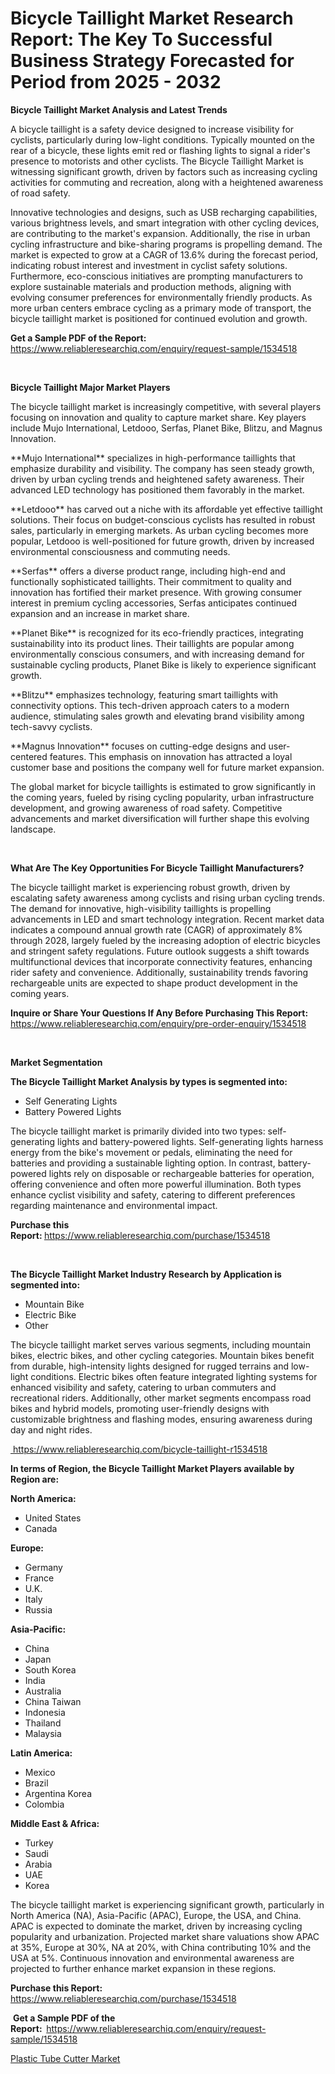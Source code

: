 <p><h1>Bicycle Taillight Market Research Report: The Key To Successful Business Strategy Forecasted for Period from 2025 - 2032</h1></p><p><strong>Bicycle Taillight Market Analysis and Latest Trends</strong></p>
<p><p>A bicycle taillight is a safety device designed to increase visibility for cyclists, particularly during low-light conditions. Typically mounted on the rear of a bicycle, these lights emit red or flashing lights to signal a rider's presence to motorists and other cyclists. The Bicycle Taillight Market is witnessing significant growth, driven by factors such as increasing cycling activities for commuting and recreation, along with a heightened awareness of road safety.</p><p>Innovative technologies and designs, such as USB recharging capabilities, various brightness levels, and smart integration with other cycling devices, are contributing to the market's expansion. Additionally, the rise in urban cycling infrastructure and bike-sharing programs is propelling demand. The market is expected to grow at a CAGR of 13.6% during the forecast period, indicating robust interest and investment in cyclist safety solutions. Furthermore, eco-conscious initiatives are prompting manufacturers to explore sustainable materials and production methods, aligning with evolving consumer preferences for environmentally friendly products. As more urban centers embrace cycling as a primary mode of transport, the bicycle taillight market is positioned for continued evolution and growth.</p></p>
<p><strong>Get a Sample PDF of the Report:&nbsp;</strong> <a href="https://www.reliableresearchiq.com/enquiry/request-sample/1534518?utm_campaign=2321&utm_medium=2&utm_source=Github&utm_content=ia&utm_term=08042025&utm_id=bicycle-taillight">https://www.reliableresearchiq.com/enquiry/request-sample/1534518</a></p>
<p>&nbsp;</p>
<p><strong>Bicycle Taillight Major Market Players</strong></p>
<p><p>The bicycle taillight market is increasingly competitive, with several players focusing on innovation and quality to capture market share. Key players include Mujo International, Letdooo, Serfas, Planet Bike, Blitzu, and Magnus Innovation.</p><p>**Mujo International** specializes in high-performance taillights that emphasize durability and visibility. The company has seen steady growth, driven by urban cycling trends and heightened safety awareness. Their advanced LED technology has positioned them favorably in the market.</p><p>**Letdooo** has carved out a niche with its affordable yet effective taillight solutions. Their focus on budget-conscious cyclists has resulted in robust sales, particularly in emerging markets. As urban cycling becomes more popular, Letdooo is well-positioned for future growth, driven by increased environmental consciousness and commuting needs.</p><p>**Serfas** offers a diverse product range, including high-end and functionally sophisticated taillights. Their commitment to quality and innovation has fortified their market presence. With growing consumer interest in premium cycling accessories, Serfas anticipates continued expansion and an increase in market share.</p><p>**Planet Bike** is recognized for its eco-friendly practices, integrating sustainability into its product lines. Their taillights are popular among environmentally conscious consumers, and with increasing demand for sustainable cycling products, Planet Bike is likely to experience significant growth.</p><p>**Blitzu** emphasizes technology, featuring smart taillights with connectivity options. This tech-driven approach caters to a modern audience, stimulating sales growth and elevating brand visibility among tech-savvy cyclists.</p><p>**Magnus Innovation** focuses on cutting-edge designs and user-centered features. This emphasis on innovation has attracted a loyal customer base and positions the company well for future market expansion.</p><p>The global market for bicycle taillights is estimated to grow significantly in the coming years, fueled by rising cycling popularity, urban infrastructure development, and growing awareness of road safety. Competitive advancements and market diversification will further shape this evolving landscape.</p></p>
<p>&nbsp;</p>
<p><strong>What Are The Key Opportunities For Bicycle Taillight Manufacturers?</strong></p>
<p><p>The bicycle taillight market is experiencing robust growth, driven by escalating safety awareness among cyclists and rising urban cycling trends. The demand for innovative, high-visibility taillights is propelling advancements in LED and smart technology integration. Recent market data indicates a compound annual growth rate (CAGR) of approximately 8% through 2028, largely fueled by the increasing adoption of electric bicycles and stringent safety regulations. Future outlook suggests a shift towards multifunctional devices that incorporate connectivity features, enhancing rider safety and convenience. Additionally, sustainability trends favoring rechargeable units are expected to shape product development in the coming years.</p></p>
<p><strong>Inquire or Share Your Questions If Any Before Purchasing This Report:</strong> <a href="https://www.reliableresearchiq.com/enquiry/pre-order-enquiry/1534518?utm_campaign=2321&utm_medium=2&utm_source=Github&utm_content=ia&utm_term=08042025&utm_id=bicycle-taillight">https://www.reliableresearchiq.com/enquiry/pre-order-enquiry/1534518</a></p>
<p>&nbsp;</p>
<p><strong>Market Segmentation</strong></p>
<p><strong>The Bicycle Taillight Market Analysis by types is segmented into:</strong></p>
<p><ul><li>Self Generating Lights</li><li>Battery Powered Lights</li></ul></p>
<p><p>The bicycle taillight market is primarily divided into two types: self-generating lights and battery-powered lights. Self-generating lights harness energy from the bike's movement or pedals, eliminating the need for batteries and providing a sustainable lighting option. In contrast, battery-powered lights rely on disposable or rechargeable batteries for operation, offering convenience and often more powerful illumination. Both types enhance cyclist visibility and safety, catering to different preferences regarding maintenance and environmental impact.</p></p>
<p><strong>Purchase this Report:&nbsp;</strong><a href="https://www.reliableresearchiq.com/purchase/1534518?utm_campaign=2321&utm_medium=2&utm_source=Github&utm_content=ia&utm_term=08042025&utm_id=bicycle-taillight">https://www.reliableresearchiq.com/purchase/1534518</a></p>
<p>&nbsp;</p>
<p><strong>The Bicycle Taillight Market Industry Research by Application is segmented into:</strong></p>
<p><ul><li>Mountain Bike</li><li>Electric Bike</li><li>Other</li></ul></p>
<p><p>The bicycle taillight market serves various segments, including mountain bikes, electric bikes, and other cycling categories. Mountain bikes benefit from durable, high-intensity lights designed for rugged terrains and low-light conditions. Electric bikes often feature integrated lighting systems for enhanced visibility and safety, catering to urban commuters and recreational riders. Additionally, other market segments encompass road bikes and hybrid models, promoting user-friendly designs with customizable brightness and flashing modes, ensuring awareness during day and night rides.</p></p>
<p><a href="https://www.reliableresearchiq.com/bicycle-taillight-r1534518?utm_campaign=2321&utm_medium=2&utm_source=Github&utm_content=ia&utm_term=08042025&utm_id=bicycle-taillight">&nbsp;https://www.reliableresearchiq.com/bicycle-taillight-r1534518</a></p>
<p><strong>In terms of Region, the Bicycle Taillight Market Players available by Region are:</strong></p>
<p>
    <p> <strong> North America: </strong>
        <ul>
            <li>United States</li>
            <li>Canada</li>
        </ul>
        </p> 
    <p> <strong> Europe: </strong>
        <ul>
            <li>Germany</li>
            <li>France</li>
            <li>U.K.</li>
            <li>Italy</li>
            <li>Russia</li>
        </ul>
        </p> 
    <p> <strong> Asia-Pacific: </strong>
        <ul>
            <li>China</li>
            <li>Japan</li>
            <li>South Korea</li>
            <li>India</li>
            <li>Australia</li>
            <li>China Taiwan</li>
            <li>Indonesia</li>
            <li>Thailand</li>
            <li>Malaysia</li>
        </ul>
        </p> 
    <p> <strong> Latin America: </strong>
        <ul>
            <li>Mexico</li>
            <li>Brazil</li>
            <li>Argentina Korea</li>
            <li>Colombia</li>
        </ul>
        </p> 
    <p> <strong> Middle East & Africa: </strong>
        <ul>
            <li>Turkey</li>
            <li>Saudi</li>
            <li>Arabia</li>
            <li>UAE</li>
            <li>Korea</li>
        </ul>
    </p>
    </p>
<p><p>The bicycle taillight market is experiencing significant growth, particularly in North America (NA), Asia-Pacific (APAC), Europe, the USA, and China. APAC is expected to dominate the market, driven by increasing cycling popularity and urbanization. Projected market share valuations show APAC at 35%, Europe at 30%, NA at 20%, with China contributing 10% and the USA at 5%. Continuous innovation and environmental awareness are projected to further enhance market expansion in these regions.</p></p>
<p><strong>Purchase this Report: </strong><a href="https://www.reliableresearchiq.com/purchase/1534518?utm_campaign=2321&utm_medium=2&utm_source=Github&utm_content=ia&utm_term=08042025&utm_id=bicycle-taillight">https://www.reliableresearchiq.com/purchase/1534518</a></p>
<p>&nbsp;<strong>Get a Sample PDF of the Report:&nbsp;&nbsp;</strong><a href="https://www.reliableresearchiq.com/enquiry/request-sample/1534518?utm_campaign=2321&utm_medium=2&utm_source=Github&utm_content=ia&utm_term=08042025&utm_id=bicycle-taillight">https://www.reliableresearchiq.com/enquiry/request-sample/1534518</a></p>
<p><strong></strong></p>
<p><p><a href="https://github.com/roffefaith6l/Market-Research-Report-List-1/blob/main/plastic-tube-cutter-market.md?utm_campaign=2321&utm_medium=2&utm_source=Github&utm_content=ia&utm_term=08042025&utm_id=bicycle-taillight">Plastic Tube Cutter Market</a></p></p>